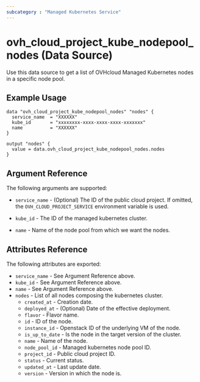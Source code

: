 ```yaml
---
subcategory : "Managed Kubernetes Service"
---
```


# ovh_cloud_project_kube_nodepool_nodes (Data Source)

Use this data source to get a list of OVHcloud Managed Kubernetes nodes in a specific node pool.

## Example Usage

```hcl
data "ovh_cloud_project_kube_nodepool_nodes" "nodes" {
  service_name  = "XXXXXX"
  kube_id       = "xxxxxxxx-xxxx-xxxx-xxxx-xxxxxxx"
  name          = "XXXXXX"
}

output "nodes" {
  value = data.ovh_cloud_project_kube_nodepool_nodes.nodes
}
```

## Argument Reference

The following arguments are supported:

* `service_name` - (Optional) The ID of the public cloud project. If omitted,
  the `OVH_CLOUD_PROJECT_SERVICE` environment variable is used.

* `kube_id` - The ID of the managed kubernetes cluster.

* `name` - Name of the node pool from which we want the nodes.

## Attributes Reference

The following attributes are exported:

* `service_name` - See Argument Reference above.
* `kube_id` - See Argument Reference above.
* `name` - See Argument Reference above.
* `nodes` - List of all nodes composing the kubernetes cluster.
  * `created_at` - Creation date.
  * `deployed_at` - (Optional) Date of the effective deployment.
  * `flavor` - Flavor name.
  * `id` - ID of the node.
  * `instance_id` - Openstack ID of the underlying VM of the node.
  * `is_up_to_date` - Is the node in the target version of the cluster.
  * `name` - Name of the node.
  * `node_pool_id` - Managed kubernetes node pool ID.
  * `project_id` - Public cloud project ID.
  * `status` - Current status.
  * `updated_at` - Last update date.
  * `version` - Version in which the node is.
